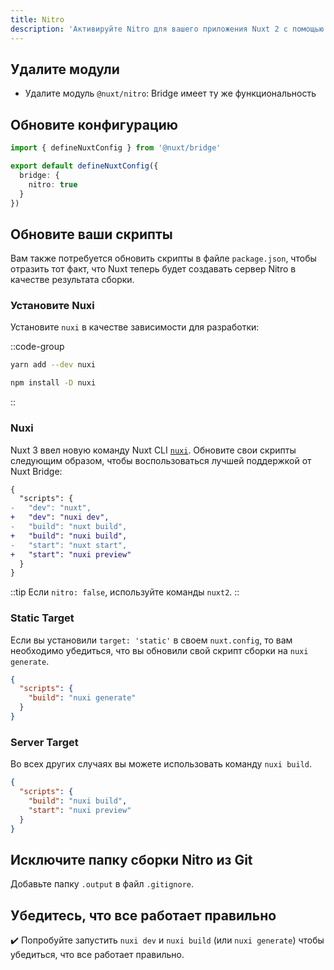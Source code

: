 ```yaml
---
title: Nitro
description: 'Активируйте Nitro для вашего приложения Nuxt 2 с помощью Nuxt Bridge.'
---
```


## Удалите модули

- Удалите модуль `@nuxt/nitro`: Bridge имеет ту же функциональность

## Обновите конфигурацию

```ts [nuxt.config.ts]
import { defineNuxtConfig } from '@nuxt/bridge'

export default defineNuxtConfig({
  bridge: {
    nitro: true
  }
})
```

## Обновите ваши скрипты

Вам также потребуется обновить скрипты в файле `package.json`, чтобы отразить тот факт, что Nuxt теперь будет создавать сервер Nitro в качестве результата сборки.

### Установите Nuxi

Установите `nuxi` в качестве зависимости для разработки:

::code-group

```bash [yarn]
yarn add --dev nuxi
```

```bash [npm]
npm install -D nuxi
```

::

### Nuxi

Nuxt 3 ввел новую команду Nuxt CLI [`nuxi`](/docs/api/commands/add). Обновите свои скрипты следующим образом, чтобы воспользоваться лучшей поддержкой от Nuxt Bridge:

```diff
{
  "scripts": {
-   "dev": "nuxt",
+   "dev": "nuxi dev",
-   "build": "nuxt build",
+   "build": "nuxi build",
-   "start": "nuxt start",
+   "start": "nuxi preview"
  }
}
```

::tip
Если `nitro: false`, используйте команды `nuxt2`.
::

### Static Target

Если вы установили `target: 'static'` в своем `nuxt.config`, то вам необходимо убедиться, что вы обновили свой скрипт сборки на `nuxi generate`.

```json [package.json]
{
  "scripts": {
    "build": "nuxi generate"
  }
}
```

### Server Target

Во всех других случаях вы можете использовать команду `nuxi build`.

```json [package.json]
{
  "scripts": {
    "build": "nuxi build",
    "start": "nuxi preview"
  }
}
```

## Исключите папку сборки Nitro из Git

Добавьте папку `.output` в файл `.gitignore`.

## Убедитесь, что все работает правильно

✔️ Попробуйте запустить `nuxi dev` и `nuxi build` (или `nuxi generate`) чтобы убедиться, что все работает правильно.

